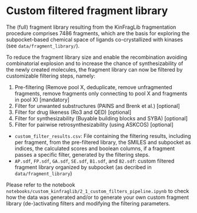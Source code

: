 # Custom filtered fragment library

The (full) fragment library resulting from the KinFragLib fragmentation procedure comprises 7486 fragments, which are the basis for exploring the subpocket-based chemical space of ligands co-crystallized with kinases (see `data/fragment_library/`).

To reduce the fragment library size and enable the recombination avoiding combinatorial explosion and to increase the chance of synthesizability of the newly created molecules, the fragment library can now be filtered by customizable filtering steps, namely:

1. Pre-filtering (Remove pool X, deduplicate, remove unfragmented fragments, remove fragments only connecting to pool X and fragments in pool X) \[mandatory\]
2. Filter for unwanted substructures (PAINS and Brenk et al.) \[optional\]
3. Filter for drug likeness (Ro3 and QED) \[optional\]
4. Filter for synthesizability (Buyable building blocks and SYBA) \[optional\]
5. Filter for pairwise retrosynthesizability (using ASKCOS) \[optional\]

- `custom_filter_results.csv`: File containing the filtering results, including per fragment, from the pre-filtered library, the SMILES and subpocket as indices, the calculated scores and boolean columns, if a fragment passes a specific filter, generated by the filtering steps.
- `AP.sdf`, `FP.sdf`, `GA.sdf`, `SE.sdf`, `B1.sdf`, and `B2.sdf`: custom filtered fragment library organized by subpocket (as decribed in `data/fragment_library`)

Please refer to the notebook `notebooks/custom_kinfraglib/2_1_custom_filters_pipeline.ipynb` to check how the data was generated and/or to generate your own custom fragment library (de-)activating filters and modifying the filtering parameters.
